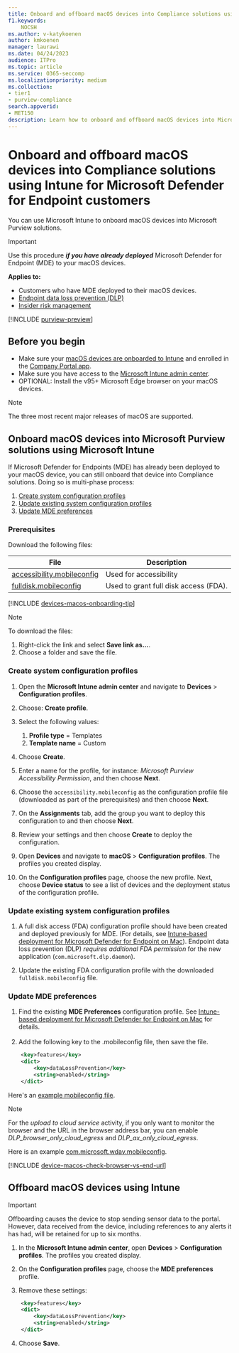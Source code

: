```yaml
---
title: Onboard and offboard macOS devices into Compliance solutions using Microsoft Intune for Microsoft Defender for Endpoint customers
f1.keywords:
    NOCSH
ms.author: v-katykoenen
author: kmkoenen
manager: laurawi
ms.date: 04/24/2023
audience: ITPro
ms.topic: article
ms.service: O365-seccomp
ms.localizationpriority: medium
ms.collection: 
- tier1
- purview-compliance 
search.appverid:
- MET150 
description: Learn how to onboard and offboard macOS devices into Microsoft Purview solutions using Microsoft Intune for MDE customers
---
```


# Onboard and offboard macOS devices into Compliance solutions using Intune for Microsoft Defender for Endpoint customers

You can use Microsoft Intune to onboard macOS devices into Microsoft Purview solutions.

> [!IMPORTANT]
> Use this procedure ***if you have already deployed***  Microsoft Defender for Endpoint (MDE) to your macOS devices.

**Applies to:**

- Customers who have MDE deployed to their macOS devices.
- [Endpoint data loss prevention (DLP)](./endpoint-dlp-learn-about.md)
- [Insider risk management](insider-risk-management.md)


[!INCLUDE [purview-preview](../includes/purview-preview.md)]

## Before you begin

- Make sure your [macOS devices are onboarded to Intune](/mem/intune/fundamentals/deployment-guide-platform-macos) and enrolled in the [Company Portal app](/mem/intune/user-help/enroll-your-device-in-intune-macos-cp). 
- Make sure you have access to the [Microsoft Intune admin center](https://endpoint.microsoft.com/#home).
- OPTIONAL: Install the v95+ Microsoft Edge browser on your macOS devices.
 
> [!NOTE]
> The three most recent major releases of macOS are supported.

## Onboard macOS devices into Microsoft Purview solutions using Microsoft Intune

If Microsoft Defender for Endpoints (MDE) has already been deployed to your macOS device, you can still onboard that device into Compliance solutions. Doing so is multi-phase process:

1. [Create system configuration profiles](#create-system-configuration-profiles)
1. [Update existing system configuration profiles](#update-existing-system-configuration-profiles)
1. [Update MDE preferences](#update-mde-preferences)


### Prerequisites

Download the following files:

|File     | Description   |
|---------|---------------|
|[accessibility.mobileconfig](https://raw.githubusercontent.com/microsoft/mdatp-xplat/master/macos/mobileconfig/profiles/accessibility.mobileconfig) |Used for accessibility |
| [fulldisk.mobileconfig](https://raw.githubusercontent.com/microsoft/mdatp-xplat/master/macos/mobileconfig/profiles/fulldisk.mobileconfig)  | Used to grant full disk access (FDA). |

[!INCLUDE [devices-macos-onboarding-tip](../includes/devices-macos-onboarding-tip.md)]

> [!NOTE]
> To download the files:
> 1. Right-click the link and select **Save link as...**. 
> 2. Choose a folder and save the file.

### Create system configuration profiles ###

1. Open the **Microsoft Intune admin center** and navigate to **Devices** > **Configuration profiles**.

2. Choose: **Create profile**.

3. Select the following values:
    1. **Profile type** = Templates
    1. **Template name** = Custom

4. Choose **Create**.

5. Enter a name for the profile, for instance: *Microsoft Purview Accessibility Permission*, and then choose **Next**.

6. Choose the `accessibility.mobileconfig` as the configuration profile file (downloaded as part of the prerequisites) and then choose **Next**.

7. On the **Assignments** tab, add the group you want to deploy this configuration to and then choose **Next**.

8. Review your settings and then choose **Create** to deploy the configuration.

9. Open **Devices** and navigate to **macOS** > **Configuration profiles**. The profiles you created display.

10. On the **Configuration profiles** page, choose the new profile. Next, choose **Device status** to see a list of devices and the deployment status of the configuration profile.

### Update existing system configuration profiles

1. A full disk access (FDA) configuration profile should have been created and deployed previously for MDE. (For details, see [Intune-based deployment for Microsoft Defender for Endpoint on Mac](/microsoft-365/security/defender-endpoint/mac-install-with-intune#full-disk-access)). Endpoint data loss prevention (DLP) *requires additional FDA permission* for the new application (`com.microsoft.dlp.daemon`).
 
2.  Update the existing FDA configuration profile with the downloaded `fulldisk.mobileconfig` file.

### Update MDE preferences

1. Find the existing **MDE Preferences** configuration profile. See [Intune-based deployment for Microsoft Defender for Endpoint on Mac](/security/defender-endpoint/mac-install-with-intune) for details. <br><br>  
2. Add the following key to the .mobileconfig file, then save the file.

```xml
    <key>features</key> 
    <dict> 
        <key>dataLossPrevention</key> 
        <string>enabled</string> 
    </dict> 
```

Here's an [example mobileconfig file](https://raw.githubusercontent.com/microsoft/mdatp-xplat/master/macos/settings/data_loss_prevention/com.microsoft.wdav.mobileconfig).

> [!NOTE]
> For the *upload to cloud service* activity, if you only want to monitor the browser and the URL in the browser address bar, you can enable *DLP_browser_only_cloud_egress* and *DLP_ax_only_cloud_egress*. 
>
> Here is an example [com.microsoft.wdav.mobileconfig](https://github.com/microsoft/mdatp-xplat/blob/master/macos/settings/data_loss_prevention/cloud_egress/com.microsoft.wdav.mobileconfig).

[!INCLUDE [device-macos-check-browser-vs-end-url](../includes/device-macos-check-browser-vs-end-url.md)]

## Offboard macOS devices using Intune

> [!IMPORTANT]
> Offboarding causes the device to stop sending sensor data to the portal. However, data received from the device, including references to any alerts it has had, will be retained for up to six months.

1. In the **Microsoft Intune admin center**, open **Devices** > **Configuration profiles**. The profiles you created display.

2. On the **Configuration profiles** page, choose the **MDE preferences** profile.

3. Remove these settings:
   
```xml
    <key>features</key>
    <dict>
        <key>dataLossPrevention</key>
        <string>enabled</string>
    </dict>
```

4. Choose **Save**.
